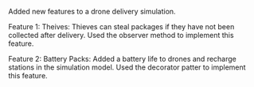 Added new features to a drone delivery simulation.

Feature 1: Theives: Thieves can steal packages if they have not been collected after delivery. Used the observer method to implement this feature.

Feature 2: Battery Packs: Added a battery life to drones and recharge stations in the simulation model. Used the decorator patter to implement this feature.
